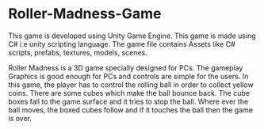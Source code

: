 # Roller-Madness-Game


This game is developed using Unity Game Engine.
This game is made using C# i.e unity scripting language.
The game file contains Assets like C# scripts, prefabs, textures, models, scenes. 

Roller Madness is a 3D game specially designed for PCs. The gameplay Graphics is good enough for PCs and controls are simple for the users. 
In this game, the player has to control the rolling ball in order to collect yellow coins. 
There are some cubes which make the ball bounce back. The cube boxes fall to the game surface and it tries to stop the ball. 
Where ever the ball moves, the boxed cubes follow and if it touches the ball then the game is over.
